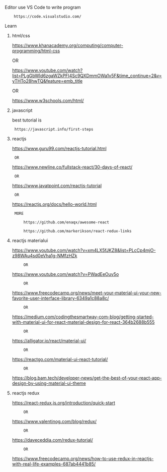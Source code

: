 
Editor
	use VS Code to write program

		https://code.visualstudio.com/

Learn

1. html/css

	https://www.khanacademy.org/computing/computer-programming/html-css

	OR

	https://www.youtube.com/watch?list=PLgGbWId6zgaWZkPFI4Sc9QXDmmOWa1v5F&time_continue=2&v=yTHTo28hwTQ&feature=emb_title

	OR

	https://www.w3schools.com/html/

2. javascript

	best tutorial is

		https://javascript.info/first-steps

3. reactjs

	https://www.guru99.com/reactjs-tutorial.html

		OR

	https://www.newline.co/fullstack-react/30-days-of-react/

		OR

	https://www.javatpoint.com/reactjs-tutorial

		OR

	https://reactjs.org/docs/hello-world.html

		MORE

			https://github.com/enaqx/awesome-react

			https://github.com/markerikson/react-redux-links


4. reactjs materialui

	https://www.youtube.com/watch?v=xm4LX5fJKZ8&list=PLcCp4mjO-z98WAu4sd0eVha1g-NMfzHZk

			OR

	https://www.youtube.com/watch?v=PWadEeOuv5o

			OR

	https://www.freecodecamp.org/news/meet-your-material-ui-your-new-favorite-user-interface-library-6349a1c88a8c/

			OR

	https://medium.com/codingthesmartway-com-blog/getting-started-with-material-ui-for-react-material-design-for-react-364b2688b555

			OR

	https://alligator.io/react/material-ui/

			OR

	https://reactgo.com/material-ui-react-tutorial/

			OR

	https://blog.bam.tech/developer-news/get-the-best-of-your-react-app-design-by-using-material-ui-theme

5. reactjs redux

	https://react-redux.js.org/introduction/quick-start

			OR

	https://www.valentinog.com/blog/redux/

			OR

	https://daveceddia.com/redux-tutorial/

			OR

	https://www.freecodecamp.org/news/how-to-use-redux-in-reactjs-with-real-life-examples-687ab4441b85/
